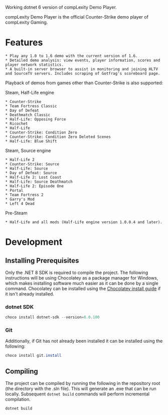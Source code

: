 Working dotnet 6 version of compLexity Demo Player.

compLexity Demo Player is the official Counter-Strike demo player of compLexity Gaming.

# Features

    * Play any 1.0 to 1.6 demo with the current version of 1.6.
    * Detailed demo analysis: view events, player information, scores and player network statistics.
    * A built-in server browser to assist in monitoring and joining HLTV and SourceTV servers. Includes scraping of Gotfrag's scoreboard page.

Playback of demos from games other than Counter-Strike is also supported:

Steam, Half-Life engine

    * Counter-Strike
    * Team Fortress Classic
    * Day of Defeat
    * Deathmatch Classic
    * Half-Life: Opposing Force
    * Ricochet
    * Half-Life
    * Counter-Strike: Condition Zero
    * Counter-Strike: Condition Zero Deleted Scenes
    * Half-Life: Blue Shift

Steam, Source engine

    * Half-Life 2
    * Counter-Strike: Source
    * Half-Life: Source
    * Day of Defeat: Source
    * Half-Life 2: Lost Coast
    * Half-Life: Source Deathmatch
    * Half-Life 2: Episode One
    * Portal
    * Team Fortress 2
    * Garry's Mod
    * Left 4 Dead

Pre-Steam

    * Half-Life and all mods (Half-Life engine version 1.0.0.4 and later).

# Development

## Installing Prerequisites

Only the .NET 8 SDK is required to compile the project.  The following instructions will be using Chocolatey as a package manager for Windows, which makes installing software much easier as it can be done by a single command.  Chocolatey can be installed using the [Chocolatey install guide](https://chocolatey.org/install#individual) if it isn't already installed.

### dotnet SDK

```powershell
choco install dotnet-sdk --version=8.0.100
```

### Git

Additionally, if Git has not already been installed it can be installed using the following:

```powershell
choco install git.install
```

## Compiling

The project can be compiled by running the following in the repository root (the directory with the .sln file).  This will generate an .exe that can be run locally.  Subsequent `dotnet build` commands will perform incremental compilation.

```powershell
dotnet build
```